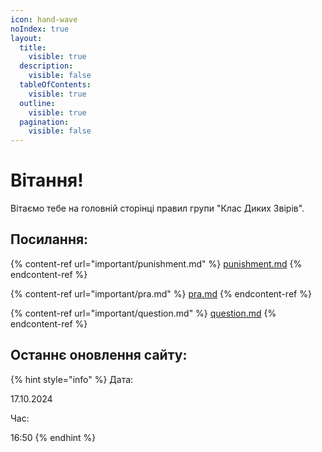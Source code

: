 ```yaml
---
icon: hand-wave
noIndex: true
layout:
  title:
    visible: true
  description:
    visible: false
  tableOfContents:
    visible: true
  outline:
    visible: true
  pagination:
    visible: false
---
```


# Вітання!

Вітаємо тебе на головній сторінці правил групи "Клас Диких Звірів".

## Посилання:

{% content-ref url="important/punishment.md" %}
[punishment.md](important/punishment.md)
{% endcontent-ref %}

{% content-ref url="important/pra.md" %}
[pra.md](important/pra.md)
{% endcontent-ref %}

{% content-ref url="important/question.md" %}
[question.md](important/question.md)
{% endcontent-ref %}

## Останнє оновлення сайту:

{% hint style="info" %}
Дата:

17.10.2024

Час:

16:50
{% endhint %}


